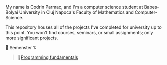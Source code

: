 My name is Codrin Parmac, and I'm a computer science student at Babes-Bolyai University in Cluj Napoca's Faculty of Mathematics and Computer-Science.

This repository houses all of the projects I've completed for university up to this point. You won't find courses, seminars, or small assignments; only more significant projects.

:file_folder: Semenster 1: <br>
> :snake:[Programming fundamentals](First%20year/1st%20semester/FP)
